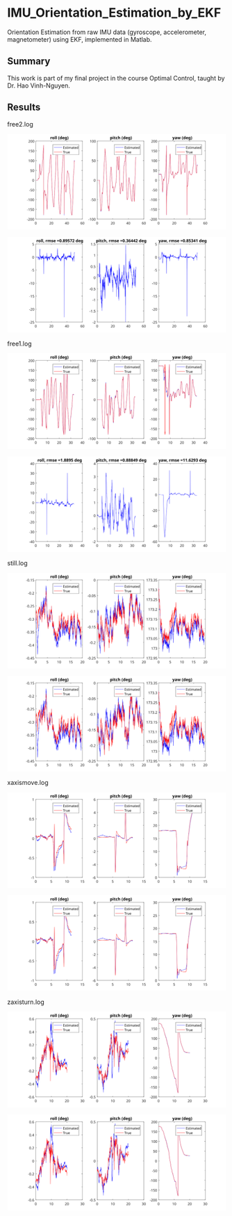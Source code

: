 # IMU_Orientation_Estimation_by_EKF
Orientation Estimation from raw IMU data (gyroscope, accelerometer, magnetometer) using EKF, implemented in Matlab.

## Summary
This work is part of my final project in the course Optimal Control, taught by Dr. Hao Vinh-Nguyen.

## Results
free2.log
<p align="center">
  <img src="Pics/free2.svg" alt="accessibility text">
</p>
<p align="center">
  <img src="Pics/free2_.svg" alt="accessibility text">
</p>

free1.log
<p align="center">
  <img src="Pics/free1.svg" alt="accessibility text">
</p>
<p align="center">
  <img src="Pics/free1_.svg" alt="accessibility text">
</p>

still.log
<p align="center">
  <img src="Pics/still.svg" alt="accessibility text">
</p>
<p align="center">
  <img src="Pics/still.svg" alt="accessibility text">
</p>

xaxismove.log
<p align="center">
  <img src="Pics/xaxismove.svg" alt="accessibility text">
</p>
<p align="center">
  <img src="Pics/xaxismove.svg" alt="accessibility text">
</p>

zaxisturn.log
<p align="center">
  <img src="Pics/zaxisturn.svg" alt="accessibility text">
</p>
<p align="center">
  <img src="Pics/zaxisturn.svg" alt="accessibility text">
</p>
